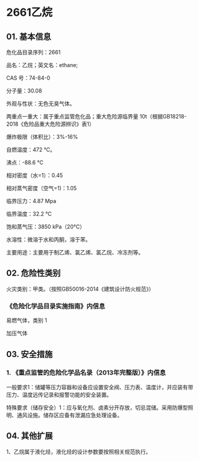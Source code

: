 # 2661乙烷

## 01. 基本信息

危化品目录序列：2661

品名：乙烷；英文名：ethane;

CAS 号：74-84-0

分子量：30.08

外观与性状：无色无臭气体。

两重点一重大：属于重点监管危化品；重大危险源临界量 10t（根据GB18218-2018《危险品重大危险源辨识》表1）

爆炸极限（体积比）：3%-16%

自燃温度：472 ℃。

沸点：-88.6 ℃

相对密度（水=1）：0.45

相对蒸气密度（空气=1)：1.05

临界压力：4.87 Mpa

临界温度：32.2 ℃

饱和蒸气压：3850 kPa（20℃）

水溶性：微溶于水和丙酮，溶于苯。

主要用途：主要用于制乙烯、氯乙烯、氯乙烷、冷冻剂等。

## 02. 危险性类别

火灾类别：甲类。（按照GB50016-2014《建筑设计防火规范》）

### 《危险化学品目录实施指南》内信息

易燃气体，类别 1 

加压气体

## 03. 安全措施

### 1. 《重点监管的危险化学品名录（2013年完整版）》内信息

一般要求1：储罐等压力容器和设备应设置安全阀、压力表、温度计，并应装有带压力、温度远传记录和报警功能的安全装置。

特殊要求（储存安全）1：应与氧化剂、卤素分开存放，切忌混储。采用防爆型照明、通风设施。储存区应备有泄漏应急处理设备。

## 04. 其他扩展

1、乙烷属于液化烃，液化烃的设计参数要按照相关规范执行。



